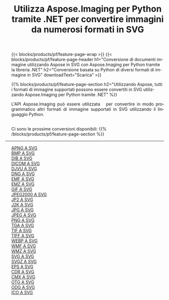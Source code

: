 ﻿---
title: Utilizza Aspose.Imaging per Python tramite .NET per convertire immagini da numerosi formati in SVG 
weight: 3920
url: /it/python-net/conversion/to/svg 
lang: it
langdirlevel: 2
locales: zh-hans,ja,it,ru,de,es,fr,nl,id,lt,pl,pt,vi,tr,ko,zh-hant,ar,hi,th,sv,cs,uk,he
description: Puoi utilizzare Aspose.Imaging per Python tramite la libreria .NET per convertire da una varietà di formati in SVG
---

{{< blocks/products/pf/feature-page-wrap >}}
{{< blocks/products/pf/feature-page-header h1="Conversione di documenti immagine utilizzando Aspose in SVG con Aspose.Imaging per Python tramite la libreria .NET" h2="Conversione basata su Python di diversi formati di immagine in SVG" downloadText="Scarica" >}}


{{% blocks/products/pf/feature-page-section  h2="Utilizzando Aspose, tutti i formati di immagine supportati possono essere convertiti in SVG utilizzando Aspose.Imaging per Python tramite .NET" %}}
<p align=justify>L'API Aspose.Imaging può essere utilizzata   per convertire in modo programmatico altri formati di immagine supportati in SVG utilizzando il linguaggio Python.</p>
<br/>
Ci sono le prossime conversioni disponibili:
{{% /blocks/products/pf/feature-page-section %}}
<div class="container-fluid productfamilypage bg-gray">
    <div class="convertypes bg-gray agp-content section">
        <div class="container">
		<hr style="margin-left:-20px;"/>
		<div class="row other-converters">
		    <div class='col-md-2 other-converter remove-lp remove-rp'><a href="/imaging/it/python-net/conversion/apng-to-svg" >APNG A SVG</a></div>
<div class='col-md-2 other-converter remove-lp remove-rp'><a href="/imaging/it/python-net/conversion/bmp-to-svg" >BMP A SVG</a></div>
<div class='col-md-2 other-converter remove-lp remove-rp'><a href="/imaging/it/python-net/conversion/dib-to-svg" >DIB A SVG</a></div>
<div class='col-md-2 other-converter remove-lp remove-rp'><a href="/imaging/it/python-net/conversion/dicom-to-svg" >DICOM A SVG</a></div>
<div class='col-md-2 other-converter remove-lp remove-rp'><a href="/imaging/it/python-net/conversion/djvu-to-svg" >DJVU A SVG</a></div>
<div class='col-md-2 other-converter remove-lp remove-rp'><a href="/imaging/it/python-net/conversion/dng-to-svg" >DNG A SVG</a></div>
<div class='col-md-2 other-converter remove-lp remove-rp'><a href="/imaging/it/python-net/conversion/emf-to-svg" >EMF A SVG</a></div>
<div class='col-md-2 other-converter remove-lp remove-rp'><a href="/imaging/it/python-net/conversion/emz-to-svg" >EMZ A SVG</a></div>
<div class='col-md-2 other-converter remove-lp remove-rp'><a href="/imaging/it/python-net/conversion/gif-to-svg" >GIF A SVG</a></div>
<div class='col-md-2 other-converter remove-lp remove-rp'><a href="/imaging/it/python-net/conversion/jpeg2000-to-svg" >JPEG2000 A SVG</a></div>
<div class='col-md-2 other-converter remove-lp remove-rp'><a href="/imaging/it/python-net/conversion/jp2-to-svg" >JP2 A SVG</a></div>
<div class='col-md-2 other-converter remove-lp remove-rp'><a href="/imaging/it/python-net/conversion/j2k-to-svg" >J2K A SVG</a></div>
<div class='col-md-2 other-converter remove-lp remove-rp'><a href="/imaging/it/python-net/conversion/jpg-to-svg" >JPG A SVG</a></div>
<div class='col-md-2 other-converter remove-lp remove-rp'><a href="/imaging/it/python-net/conversion/jpeg-to-svg" >JPEG A SVG</a></div>
<div class='col-md-2 other-converter remove-lp remove-rp'><a href="/imaging/it/python-net/conversion/png-to-svg" >PNG A SVG</a></div>
<div class='col-md-2 other-converter remove-lp remove-rp'><a href="/imaging/it/python-net/conversion/tga-to-svg" >TGA A SVG</a></div>
<div class='col-md-2 other-converter remove-lp remove-rp'><a href="/imaging/it/python-net/conversion/tif-to-svg" >TIF A SVG</a></div>
<div class='col-md-2 other-converter remove-lp remove-rp'><a href="/imaging/it/python-net/conversion/tiff-to-svg" >TIFF A SVG</a></div>
<div class='col-md-2 other-converter remove-lp remove-rp'><a href="/imaging/it/python-net/conversion/webp-to-svg" >WEBP A SVG</a></div>
<div class='col-md-2 other-converter remove-lp remove-rp'><a href="/imaging/it/python-net/conversion/wmf-to-svg" >WMF A SVG</a></div>
<div class='col-md-2 other-converter remove-lp remove-rp'><a href="/imaging/it/python-net/conversion/wmz-to-svg" >WMZ A SVG</a></div>
<div class='col-md-2 other-converter remove-lp remove-rp'><a href="/imaging/it/python-net/conversion/svg-to-svg" >SVG A SVG</a></div>
<div class='col-md-2 other-converter remove-lp remove-rp'><a href="/imaging/it/python-net/conversion/svgz-to-svg" >SVGZ A SVG</a></div>
<div class='col-md-2 other-converter remove-lp remove-rp'><a href="/imaging/it/python-net/conversion/eps-to-svg" >EPS A SVG</a></div>
<div class='col-md-2 other-converter remove-lp remove-rp'><a href="/imaging/it/python-net/conversion/cdr-to-svg" >CDR A SVG</a></div>
<div class='col-md-2 other-converter remove-lp remove-rp'><a href="/imaging/it/python-net/conversion/cmx-to-svg" >CMX A SVG</a></div>
<div class='col-md-2 other-converter remove-lp remove-rp'><a href="/imaging/it/python-net/conversion/otg-to-svg" >OTG A SVG</a></div>
<div class='col-md-2 other-converter remove-lp remove-rp'><a href="/imaging/it/python-net/conversion/odg-to-svg" >ODG A SVG</a></div>
<div class='col-md-2 other-converter remove-lp remove-rp'><a href="/imaging/it/python-net/conversion/ico-to-svg" >ICO A SVG</a></div>
                </div>
        </div>
    </div>
</div>
<br/>

